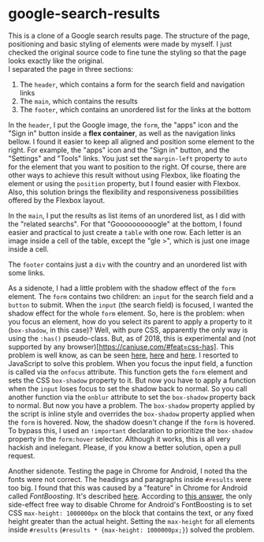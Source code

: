 # google-search-results

This is a clone of a Google search results page. The structure of the page,
positioning and basic styling of elements were made by myself. I just checked
the original source code to fine tune the styling so that the page looks exactly
like the original.<br />
I separated the page in three sections:

1. The `header`, which contains a form for the search field and navigation links
2. The `main`, which contains the results
3. The `footer`, which contains an unordered list for the links at the bottom

In the `header`, I put the Google image, the `form`, the "apps" icon and the
"Sign in" button inside a **flex container**, as well as the navigation links
bellow. I found it easier to keep all aligned and position some element to the
right. For example, the "apps" icon and the "Sign in" button, and the "Settings"
and "Tools" links. You just set the `margin-left` property to `auto` for the
element that you want to position to the right.  Of course, there are other ways
to achieve this result without using Flexbox, like floating the element or using
the `position` property, but I found easier with Flexbox. Also, this solution
brings the flexibility and responsiveness possibilities offered by the Flexbox
layout.

In the `main`, I put the results as list items of an unordered list, as I did
with the "related searchs".  For that "Goooooooooogle" at the bottom, I found
easier and practical to just create a `table` with one row. Each letter is an
image inside a cell of the table, except the "gle >", which is just one image
inside a cell.

The `footer` contains just a `div` with the country and an unordered list with
some links.

As a sidenote, I had a little problem with the shadow effect of the `form`
element. The `form` contains two children: an `input` for the search field and a
`button` to submit. When the `input` (the search field) is focused, I wanted the
shadow effect for the whole `form` element. So, here is the problem: when you
focus an element, how do you select its parent to apply a property to it
(`box-shadow`, in this case)? Well, with pure CSS, apparently the only way is
using the `:has()` pseudo-class. But, as of 2018, this is experimental and (not
supported by any browser)[https://caniuse.com/#feat=css-has]. This problem is
well know, as can be seen [here](https://stackoverflow.com/questions/2212583/affecting-parent-element-of-focusd-element-pure-csshtml-preferred#2212935), [here](https://stackoverflow.com/questions/1014861/is-there-a-css-parent-selector?noredirect=1&lq=1) and [here](https://en.wikipedia.org/wiki/Cascading_Style_Sheets#Limitations).
I resorted to JavaScript to solve this problem.  When you focus the input field,
a function is called via the `onfocus` attribute. This function gets the `form`
element and sets the CSS `box-shadow` property to it. But now you have to apply
a function when the `input` loses focus to set the shadow back to normal. So you
call another function via the `onblur` attribute to set the `box-shadow`
property back to normal. But now you have a problem. The `box-shadow` property
applied by the script is inline style and overrides the `box-shadow` property
applied when the `form` is hovered. Now, the shadow doesn't change if the `form` is hovered. To bypass this, I used an `!important` declaration to prioritize the `box-shadow` property in the `form:hover` selector.
Although it works, this is all very hackish and inelegant. Please, if you know a better solution, open a pull request.

Another sidenote. Testing the page in Chrome for Android, I noted tha the fonts
were not correct. The headings and paragraphs inside `#results` were too big. I
found that this was caused by a "feature" in Chrome for Android called
*FontBoosting*. It's described
[here](https://bugs.webkit.org/show_bug.cgi?id=84186). According to [this
answer](https://bugs.webkit.org/show_bug.cgi?id=84186#c17), the only side-effect
free way to disable Chrome for Android's FontBoosting is to set CSS
`max-height: 1000000px` on the block that contains the text, or any fixed height
greater than the actual height. Setting the `max-height` for all elements
inside `#results` (`#results * {max-height: 1000000px;}`) solved the problem.
